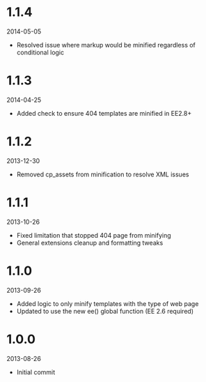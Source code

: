 # 1.1.4

2014-05-05

- Resolved issue where markup would be minified regardless of conditional logic

# 1.1.3

2014-04-25

- Added check to ensure 404 templates are minified in EE2.8+

# 1.1.2

2013-12-30

- Removed cp_assets from minification to resolve XML issues

# 1.1.1

2013-10-26

- Fixed limitation that stopped 404 page from minifying
- General extensions cleanup and formatting tweaks

# 1.1.0

2013-09-26

- Added logic to only minify templates with the type of web page
- Updated to use the new ee() global function (EE 2.6 required)

# 1.0.0

2013-08-26

- Initial commit